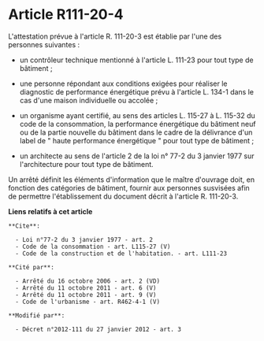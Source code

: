 # Article R111-20-4

L'attestation prévue à l'article R. 111-20-3 est établie par l'une des personnes suivantes :

- un contrôleur technique mentionné à l'article L. 111-23 pour tout type de bâtiment ;

- une personne répondant aux conditions exigées pour réaliser le diagnostic de performance énergétique prévu à l'article L.
134-1 dans le cas d'une maison individuelle ou accolée ;

- un organisme ayant certifié, au sens des articles L. 115-27 à L. 115-32 du code de la consommation, la performance
énergétique du bâtiment neuf ou de la partie nouvelle du bâtiment dans le cadre de la délivrance d'un label de " haute
performance énergétique " pour tout type de bâtiment ;

- un architecte au sens de l'article 2 de la loi n° 77-2 du 3 janvier 1977 sur l'architecture pour tout type de bâtiment. 

Un arrêté définit les éléments d'information que le maître d'ouvrage doit, en fonction des catégories de bâtiment, fournir
aux personnes susvisées afin de permettre l'établissement du document décrit à l'article R. 111-20-3.

**Liens relatifs à cet article**

	**Cite**:

	  - Loi n°77-2 du 3 janvier 1977 - art. 2
	  - Code de la consommation - art. L115-27 (V)
	  - Code de la construction et de l'habitation. - art. L111-23

	**Cité par**:

	  - Arrêté du 16 octobre 2006 - art. 2 (VD)
	  - Arrêté du 11 octobre 2011 - art. 6 (V)
	  - Arrêté du 11 octobre 2011 - art. 9 (V)
	  - Code de l'urbanisme - art. R462-4-1 (V)

	**Modifié par**:

	  - Décret n°2012-111 du 27 janvier 2012 - art. 3
